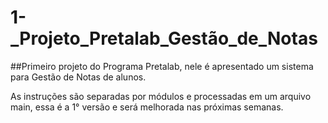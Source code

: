# 1-_Projeto_Pretalab_Gestão_de_Notas

##Primeiro projeto do Programa Pretalab, nele é apresentado um sistema para Gestão de Notas de alunos.

As instruções são separadas por módulos e processadas em um arquivo main, essa é a 1° versão e será melhorada nas próximas semanas.
